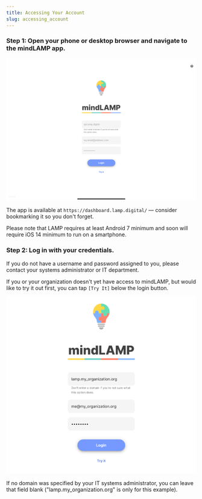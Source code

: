 ```yaml
---
title: Accessing Your Account
slug: accessing_account
---
```


### Step 1: Open your phone or desktop browser and navigate to the mindLAMP app.

![](assets/login.png)

The app is available at `https://dashboard.lamp.digital/` — consider bookmarking it so you don't forget.

Please note that LAMP requires at least Android 7 minimum and soon will require iOS 14 minimum to run on a smartphone.

### Step 2: Log in with your credentials.

If you do not have a username and password assigned to you, please contact your systems administrator or IT department.

If you or your organization doesn't yet have access to mindLAMP, but would like to try it out first, you can tap `[Try It]` below the login button.

![](assets/Screen_Shot_2020-10-02_at_2.03.53_PM.png)

If no domain was specified by your IT systems administrator, you can leave that field blank ("lamp.my_organization.org" is only for this example).
